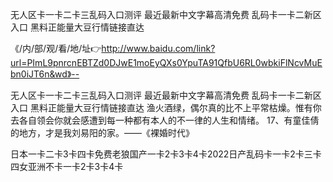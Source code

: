 无人区卡一卡二卡三乱码入口测评
最近最新中文字幕高清免费
乱码卡一卡二新区入口
黑料正能量大豆行情链接直达


《/内/部/观/看/地/址👉http://www.baidu.com/link?url=PImL9pnrcnEBTZd0DJwE1moEyQXs0YpuTA91QfbU6RL0wbkiFlNcvMuEbn0iJT6n&wd》--

无人区卡一卡二卡三乱码入口测评
最近最新中文字幕高清免费
乱码卡一卡二新区入口
黑料正能量大豆行情链接直达
渔火酒绿，偶尔真的比不上平常枯燥。惟有你去各自领会你就会感遭到每一种都有本人的不一律的人生和情绪。
	17、有童佳倩的地方，才是我刘易阳的家。——《裸婚时代》





日本一卡二卡3卡四卡免费老狼国产一卡2卡3卡4卡2022日产乱码卡一卡2卡三卡四女亚洲不卡一卡2卡3卡4卡
